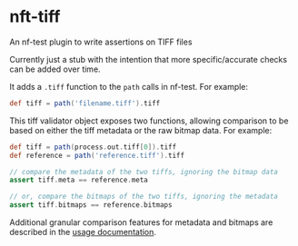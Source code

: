 # nft-tiff

An nf-test plugin to write assertions on TIFF files

Currently just a stub with the intention that more specific/accurate checks can be added over time.

It adds a `.tiff` function to the `path` calls in nf-test. For example:
```groovy
def tiff = path('filename.tiff').tiff
```

This tiff validator object exposes two functions, allowing comparison to be based on either the tiff 
metadata or the raw bitmap data. For example:
```groovy
def tiff = path(process.out.tiff[0]).tiff
def reference = path('reference.tiff').tiff

// compare the metadata of the two tiffs, ignoring the bitmap data
assert tiff.meta == reference.meta

// or, compare the bitmaps of the two tiffs, ignoring the metadata
assert tiff.bitmaps == reference.bitmaps
```

Additional granular comparison features for metadata and bitmaps are described in the [usage documentation](./docs/usage.md).
